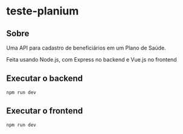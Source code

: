 # teste-planium

## Sobre
Uma API para cadastro de beneficiários em um Plano de Saúde.

Feita usando Node.js, com Express no backend e Vue.js no frontend

## Executar o backend
```
npm run dev
```

## Executar o frontend
```
npm run dev
```
